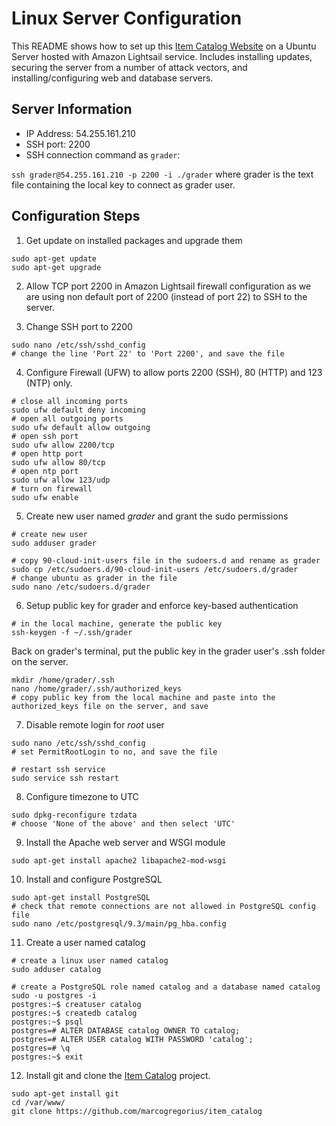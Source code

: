 # Linux Server Configuration

This README shows how to set up this [Item Catalog Website](https://github.com/marcogregorius/item_catalog) on a Ubuntu Server hosted with Amazon Lightsail service. Includes installing updates, securing the server from a number of attack vectors, and installing/configuring web and database servers.

## Server Information
- IP Address: 54.255.161.210
- SSH port: 2200
- SSH connection command as `grader`:

`ssh grader@54.255.161.210 -p 2200 -i ./grader`
where grader is the text file containing the local key to connect as grader user.

## Configuration Steps
1. Get update on installed packages and upgrade them
```
sudo apt-get update
sudo apt-get upgrade
```

2. Allow TCP port 2200 in Amazon Lightsail firewall configuration as we are using non default port of 2200 (instead of port 22) to SSH to the server.

3. Change SSH port to 2200
```
sudo nano /etc/ssh/sshd_config
# change the line 'Port 22' to 'Port 2200', and save the file
```

4. Configure Firewall (UFW) to allow ports 2200 (SSH), 80 (HTTP) and 123 (NTP) only.
```
# close all incoming ports
sudo ufw default deny incoming
# open all outgoing ports
sudo ufw default allow outgoing
# open ssh port
sudo ufw allow 2200/tcp
# open http port
sudo ufw allow 80/tcp
# open ntp port
sudo ufw allow 123/udp
# turn on firewall
sudo ufw enable
```

5. Create new user named *grader* and grant the sudo permissions
```
# create new user
sudo adduser grader

# copy 90-cloud-init-users file in the sudoers.d and rename as grader
sudo cp /etc/sudoers.d/90-cloud-init-users /etc/sudoers.d/grader
# change ubuntu as grader in the file
sudo nano /etc/sudoers.d/grader
```

6. Setup public key for grader and enforce key-based authentication
```
# in the local machine, generate the public key
ssh-keygen -f ~/.ssh/grader
```
Back on grader's terminal, put the public key in the grader user's .ssh folder on the server.
```
mkdir /home/grader/.ssh
nano /home/grader/.ssh/authorized_keys
# copy public key from the local machine and paste into the authorized_keys file on the server, and save
```

7. Disable remote login for *root* user
```
sudo nano /etc/ssh/sshd_config
# set PermitRootLogin to no, and save the file

# restart ssh service
sudo service ssh restart
```

8. Configure timezone to UTC
```
sudo dpkg-reconfigure tzdata
# choose 'None of the above' and then select 'UTC'
```

9. Install the Apache web server and WSGI module
```
sudo apt-get install apache2 libapache2-mod-wsgi
```

10. Install and configure PostgreSQL
```
sudo apt-get install PostgreSQL
# check that remote connections are not allowed in PostgreSQL config file
sudo nano /etc/postgresql/9.3/main/pg_hba.config
```

11. Create a user named catalog
```
# create a linux user named catalog
sudo adduser catalog

# create a PostgreSQL role named catalog and a database named catalog
sudo -u postgres -i
postgres:~$ creatuser catalog
postgres:~$ createdb catalog
postgres:~$ psql
postgres=# ALTER DATABASE catalog OWNER TO catalog;
postgres=# ALTER USER catalog WITH PASSWORD 'catalog';
postgres=# \q
postgres:~$ exit
```

12. Install git and clone the [Item Catalog](https://github.com/marcogregorius/item_catalog) project.
```
sudo apt-get install git
cd /var/www/
git clone https://github.com/marcogregorius/item_catalog

